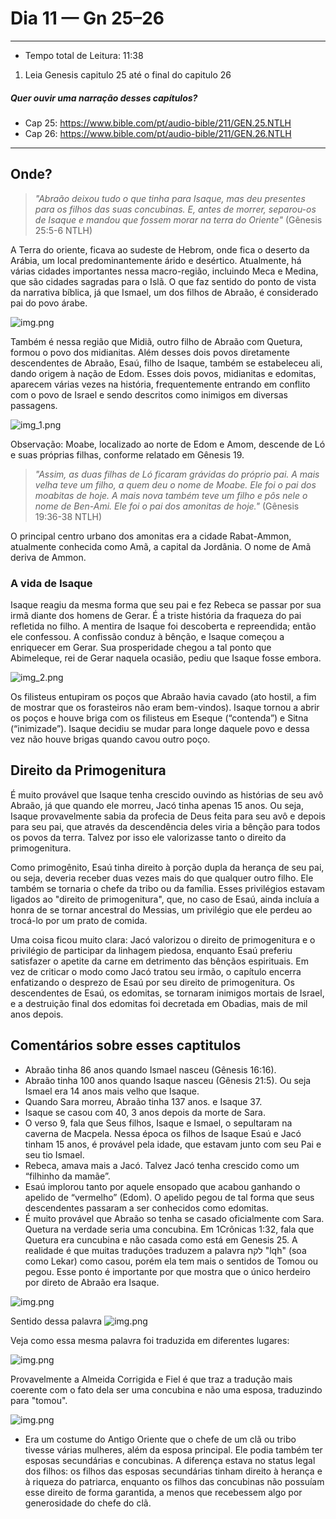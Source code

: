 # Dia 11 — Gn 25–26

--- 

- Tempo total de Leitura: 11:38

1. Leia Genesis capitulo 25 até o final do capitulo 26

##### Quer ouvir uma narração desses capítulos?

- Cap 25: https://www.bible.com/pt/audio-bible/211/GEN.25.NTLH
- Cap 26: https://www.bible.com/pt/audio-bible/211/GEN.26.NTLH

---

## Onde?


> *"Abraão deixou tudo o que tinha para Isaque, mas deu presentes para os filhos das suas concubinas. E, antes de morrer, separou-os de Isaque e mandou que fossem morar na terra do Oriente"* (Gênesis 25:5-6 NTLH)

A Terra do oriente, ficava ao sudeste de Hebrom, onde fica o deserto da Arábia, um local predominantemente árido e desértico. Atualmente, há várias cidades importantes nessa macro-região, incluindo Meca e Medina, que são cidades sagradas para o Islã. O que faz sentido do ponto de vista da narrativa bíblica, já que Ismael, um dos filhos de Abraão, é considerado pai do povo árabe. 

![img.png](../images/img_18.png)

Também é nessa região que Midiã, outro filho de Abraão com Quetura, formou o povo dos midianitas. Além desses dois povos diretamente descendentes de Abraão, Esaú, filho de Isaque, também se estabeleceu ali, dando origem à nação de Edom. Esses dois povos, midianitas e edomitas, aparecem várias vezes na história, frequentemente entrando em conflito com o povo de Israel e sendo descritos como inimigos em diversas passagens.

![img_1.png](../images/img_15.png)

Observação: Moabe, localizado ao norte de Edom e Amom, descende de Ló e suas próprias filhas, conforme relatado em Gênesis 19.

> *"Assim, as duas filhas de Ló ficaram grávidas do próprio pai. A mais velha teve um filho, a quem deu o nome de Moabe. Ele foi o pai dos moabitas de hoje. A mais nova também teve um filho e pôs nele o nome de Ben-Ami. Ele foi o pai dos amonitas de hoje."* (Gênesis 19:36-38 NTLH)

O principal centro urbano dos amonitas era a cidade Rabat-Ammon, atualmente conhecida como Amã, a capital da Jordânia. O nome de Amã deriva de Ammon.

### A vida de Isaque

Isaque reagiu da mesma forma que seu pai e fez Rebeca se passar por sua irmã diante dos homens de Gerar. É a triste história da fraqueza do pai refletida no filho. A mentira de Isaque foi descoberta e repreendida; então ele confessou. A confissão conduz à bênção, e Isaque começou a enriquecer em Gerar. Sua prosperidade chegou a tal ponto que Abimeleque, rei de Gerar naquela ocasião, pediu que Isaque fosse embora.

![img_2.png](../images/img_16.png)

Os filisteus entupiram os poços que Abraão havia cavado (ato hostil, a fim de mostrar que os forasteiros não eram bem-vindos). Isaque tornou a abrir os poços e houve briga com os filisteus em Eseque (“contenda”) e Sitna (“inimizade”). Isaque decidiu se mudar para longe daquele povo e dessa vez não houve brigas quando cavou outro poço.

## Direito da Primogenitura

É muito provável que Isaque tenha crescido ouvindo as histórias de seu avô Abraão, já que quando ele morreu, Jacó tinha apenas 15 anos. Ou seja, Isaque provavelmente sabia da profecia de Deus feita para seu avô e depois para seu pai, que através da descendência deles viria a bênção para todos os povos da terra. Talvez por isso ele valorizasse tanto o direito da primogenitura.

Como primogênito, Esaú tinha direito à porção dupla da herança de seu pai, ou seja, deveria receber duas vezes mais do que qualquer outro filho. Ele também se tornaria o chefe da tribo ou da família. Esses privilégios estavam ligados ao "direito de primogenitura", que, no caso de Esaú, ainda incluía a honra de se tornar ancestral do Messias, um privilégio que ele perdeu ao trocá-lo por um prato de comida.

Uma coisa ficou muito clara: Jacó valorizou o direito de primogenitura e o privilégio de participar da linhagem piedosa, enquanto Esaú preferiu satisfazer o apetite da carne em detrimento das bênçãos espirituais. Em vez de criticar o modo como Jacó tratou seu irmão, o capítulo encerra enfatizando o desprezo de Esaú por seu direito de primogenitura. Os descendentes de Esaú, os edomitas, se tornaram inimigos mortais de Israel, e a destruição final dos edomitas foi decretada em Obadias, mais de mil anos depois.

## Comentários sobre esses captitulos

- Abraão tinha 86 anos quando Ismael nasceu (Gênesis 16:16).
- Abraão tinha 100 anos quando Isaque nasceu (Gênesis 21:5). Ou seja Ismael era 14 anos mais velho que Isaque.
- Quando Sara morreu, Abraão tinha 137 anos. e Isaque 37.
- Isaque se casou com 40, 3 anos depois da morte de Sara.
- O verso 9, fala que Seus filhos, Isaque e Ismael, o sepultaram na caverna de Macpela. Nessa época os filhos de Isaque Esaú e Jacó tinham 15 anos, é provável pela idade, que estavam junto com seu Pai e seu tio Ismael.
- Rebeca, amava mais a Jacó. Talvez Jacó tenha crescido como um “filhinho da mamãe”.
- Esaú implorou tanto por aquele ensopado que acabou ganhando o apelido de “vermelho” (Edom). O apelido pegou de tal forma que seus descendentes passaram a ser conhecidos como edomitas.
- É muito provável que Abraão so tenha se casado oficialmente com Sara. Quetura na verdade seria uma concubina. Em 1Crônicas 1:32, fala que Quetura era cuncubina e não casada como está em Genesis 25. A realidade é que muitas traduções traduzem a palavra לקח "lqh" (soa como Lekar) como casou, porém ela tem mais o sentidos de Tomou ou pegou. Esse ponto é importante por que mostra que o único herdeiro por direto de Abraão era Isaque.

![img.png](../images/img_lqh_3.png)

Sentido dessa palavra
![img.png](../images/img_lekach.png)

Veja como essa mesma palavra foi traduzida em diferentes lugares:

![img.png](../images/img_lekach_2.png)

Provavelmente a Almeida Corrigida e Fiel é que traz a tradução mais coerente com o fato dela ser uma concubina e não uma esposa, traduzindo para "tomou".

![img.png](../images/img12.png)

- Era um costume do Antigo Oriente que o chefe de um clã ou tribo tivesse várias mulheres, além da esposa principal. Ele podia também ter esposas secundárias e concubinas. A diferença estava no status legal dos filhos: os filhos das esposas secundárias tinham direito à herança e à riqueza do patriarca, enquanto os filhos das concubinas não possuíam esse direito de forma garantida, a menos que recebessem algo por generosidade do chefe do clã.